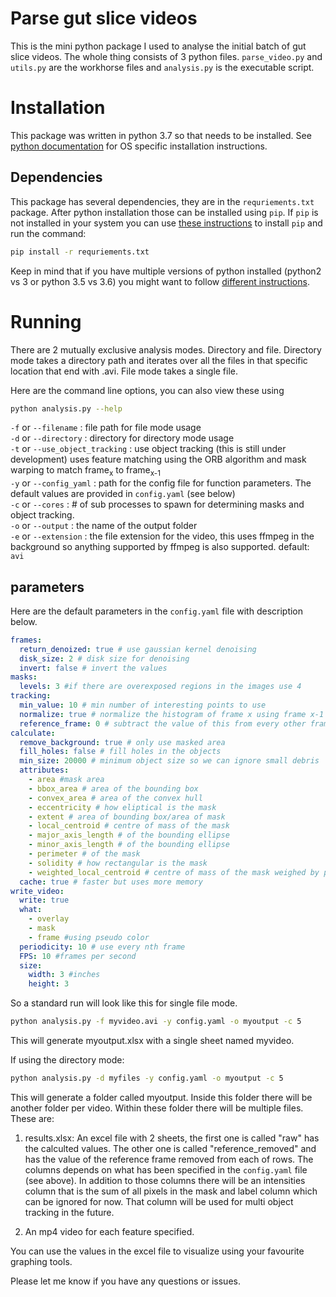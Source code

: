 # Parse gut slice videos

This is the mini python package I used to analyse the initial batch of gut slice videos. The whole thing consists of 3 
python files. `parse_video.py` and `utils.py` are the workhorse files and `analysis.py` is the executable script.

# Installation

This package was written in python 3.7 so that needs to be installed. See [python documentation](https://www.python.org/) 
for OS specific installation instructions. 

## Dependencies

This package has several dependencies, they are in the `requriements.txt` package. After python installation those can be 
installed using `pip`. If `pip` is not installed in your system you can use [these instructions](https://pip.pypa.io/en/stable/installing/) 
to install `pip` and run the command: 

```bash
pip install -r requriements.txt
```

Keep in mind that if you have multiple versions of python installed (python2 vs 3 or python 3.5 vs 3.6) you might want to 
follow [different instructions](https://stackoverflow.com/questions/2812520/dealing-with-multiple-python-versions-and-pip).

# Running

There are 2 mutually exclusive analysis modes. Directory and file. Directory mode takes a directory path and iterates over
all the files in that specific location that end with .avi. File mode takes a single file. 

Here are the command line options, you can also view these using 

```bash
python analysis.py --help
```


`-f` or `--filename` : file path for file mode usage  
`-d` or `--directory` : directory for directory mode usage  
`-t` or `--use_object_tracking` : use object tracking (this is still under development) uses feature matching using the ORB algorithm and mask warping to match frame<sub>x</sub> to frame<sub>x-1</sub>  
`-y` or `--config_yaml` : path for the config file for function parameters. The default values are provided in `config.yaml`
(see below)  
`-c` or `--cores` : # of sub processes to spawn for determining masks and object tracking.  
`-o` or `--output` : the name of the output folder  
`-e` or `--extension` : the file extension for the video, this uses ffmpeg in the background so anything supported by ffmpeg is also supported. default: `avi`

## parameters

Here are the default parameters in the `config.yaml` file with description below. 

```yaml
frames:
  return_denoized: true # use gaussian kernel denoising 
  disk_size: 2 # disk size for denoising
  invert: false # invert the values
masks:
  levels: 3 #if there are overexposed regions in the images use 4
tracking:
  min_value: 10 # min number of interesting points to use
  normalize: true # normalize the histogram of frame x using frame x-1
  reference_frame: 0 # subtract the value of this from every other frame
calculate:
  remove_background: true # only use masked area
  fill_holes: false # fill holes in the objects
  min_size: 20000 # minimum object size so we can ignore small debris
  attributes:
    - area #mask area
    - bbox_area # area of the bounding box
    - convex_area # area of the convex hull
    - eccentricity # how eliptical is the mask
    - extent # area of bounding box/area of mask
    - local_centroid # centre of mass of the mask
    - major_axis_length # of the bounding ellipse
    - minor_axis_length # of the bounding ellipse
    - perimeter # of the mask
    - solidity # how rectangular is the mask
    - weighted_local_centroid # centre of mass of the mask weighed by pixel intensity 
  cache: true # faster but uses more memory
write_video:
  write: true
  what:
    - overlay
    - mask
    - frame #using pseudo color
  periodicity: 10 # use every nth frame 
  FPS: 10 #frames per second
  size:
    width: 3 #inches
    height: 3
``` 

So a standard run will look like this for single file mode. 

```bash
python analysis.py -f myvideo.avi -y config.yaml -o myoutput -c 5 
```

This will generate myoutput.xlsx with a single sheet named myvideo. 

If using the directory mode:

```bash
python analysis.py -d myfiles -y config.yaml -o myoutput -c 5
```

This will generate a folder called myoutput. Inside this folder there will be another folder per video. Within these 
folder there will be multiple files. These are:

1. results.xlsx: An excel file with 2 sheets, the first one is called "raw" has the calculted values. The other one is 
called "reference_removed" and has the value of the reference frame removed from each of rows. The columns depends on 
what has been specified in the `config.yaml` file (see above). In addition to those columns there will be an intensities 
column that is the sum of all pixels in the mask and label column which can be ignored for now. That column will be used 
for multi object tracking in the future.

2. An mp4 video for each feature specified. 

You can use the values in the excel file to visualize using your favourite graphing tools. 

Please let me know if you have any questions or issues. 
